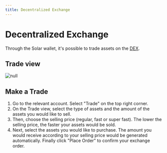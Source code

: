 ```yaml
---
title: Decentralized Exchange
---
```

# Decentralized Exchange

Through the Solar wallet, it's possible to trade assets on the [DEX](./02-stellar-guide.html#decentralized-exchange).

## Trade view

![null](/images/trading-assets.png)

## Make a Trade

1. Go to the relevant account. Select "Trade" on the top right corner. 
2. On the Trade view, select the type of assets and the amount of the assets you would like to sell. 
3. Then, choose the selling price (regular, fast or super fast). The lower the selling price, the faster your assets would be sold. 
4. Next, select the assets you would like to purchase. The amount you would receive according to your selling price would be generated automatically. Finally click "Place Order" to confirm your exchange order. 
